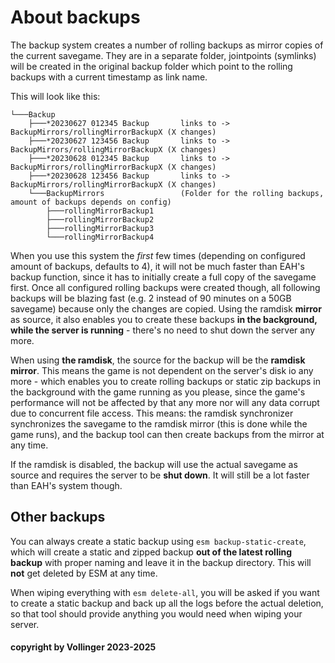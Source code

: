 # About backups

The backup system creates a number of rolling backups as mirror copies of the current savegame. They are in a separate folder, jointpoints (symlinks) will be created in the original backup folder which point to the rolling backups with a current timestamp as link name. 

This will look like this:

```text
└───Backup
    ├───*20230627 012345 Backup       links to -> BackupMirrors/rollingMirrorBackupX (X changes)
    ├───*20230627 123456 Backup       links to -> BackupMirrors/rollingMirrorBackupX (X changes)
    ├───*20230628 012345 Backup       links to -> BackupMirrors/rollingMirrorBackupX (X changes)
    ├───*20230628 123456 Backup       links to -> BackupMirrors/rollingMirrorBackupX (X changes)
    └───BackupMirrors                 (Folder for the rolling backups, amount of backups depends on config)
        ├───rollingMirrorBackup1
        ├───rollingMirrorBackup2
        ├───rollingMirrorBackup3
        └───rollingMirrorBackup4
```

When you use this system the *first* few times (depending on configured amount of backups, defaults to 4), it will not be much faster than EAH's backup function, since it has to initially create a full copy of the savegame first. Once all configured rolling backups were created though, all following backups will be blazing fast (e.g. 2 instead of 90 minutes on a 50GB savegame) because only the changes are copied. Using the ramdisk **mirror** as source, it also enables you to create these backups **in the background, while the server is running** - there's no need to shut down the server any more.

When using **the ramdisk**, the source for the backup will be the **ramdisk mirror**. This means the game is not dependent on the server's disk io any more - which enables you to create rolling backups or static zip backups in the background with the game running as you please, since the game's performance will not be affected by that any more nor will any data corrupt due to concurrent file access.
This means: the ramdisk synchronizer synchronizes the savegame to the ramdisk mirror (this is done while the game runs), and the backup tool can then create backups from the mirror at any time.

If the ramdisk is disabled, the backup will use the actual savegame as source and requires the server to be **shut down**. It will still be a lot faster than EAH's system though.

## Other backups

You can always create a static backup using `esm backup-static-create`, which will create a static and zipped backup **out of the latest rolling backup** with proper naming and leave it in the backup directory. This will **not** get deleted by ESM at any time.

When wiping everything with `esm delete-all`, you will be asked if you want to create a static backup and back up all the logs before the actual deletion, so that tool should provide anything you would need when wiping your server.

#### copyright by Vollinger 2023-2025
